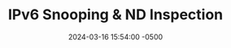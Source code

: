 ---
title: IPv6 Snooping & ND Inspection
date: 2024-03-16 15:54:00 -0500
categories: [CCNP,IPv6 First Hop Security]
tags: [routersecurity,ipv6,cisco]     # TAG names should always be lowercase
---